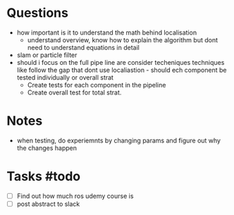 # Questions

- how important is it to understand the math behind localisation
	- understand overview, know how to explain the algorithm but dont need to understand equations in detail
- slam or particle filter
- should i focus on the full pipe line are consider techeniques techniques like follow the gap that dont use localiastion - should ech component be tested individually or overall strat
	- Create tests for each component in the pipeline
	- Create overall test for total strat. 

# Notes
- when testing, do experiemnts by changing params and figure out why the changes happen

# Tasks #todo 
- [ ] Find out how much ros udemy course is
- [ ] post abstract to slack
